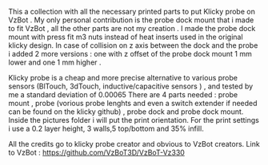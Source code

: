 This a collection with all the necessary printed parts to put Klicky probe on VzBot . 
My only personal contribution is the probe dock mount that i made to fit VzBot , all the other parts are not my creation .
I made the probe dock mount with press fit m3 nuts instead of heat inserts used in the original klicky design. 
In case of collision on z axis between the dock and the probe i added 2 more versions : one with z offset of the probe dock mount 1 mm lower and one 1 mm higher .

Klicky probe is a cheap and more precise alternative to various probe sensors (BlTouch, 3dTouch, inductive/capacitive sensors ) , and tested by me a standard deviation of 0.00065 
There are 4 parts needed : probe mount , probe (vorious probe lenghts and even a switch extender if needed can be found on the klicky github) , probe dock and probe dock mount. 
 Inside the pictures folder i will put the print orientation. For the print settings i use a 0.2 layer height, 3 walls,5 top/bottom and 35% infill.

All the credits go to klicky probe creator and obvious to VzBot creators.
Link to VzBot : https://github.com/VzBoT3D/VzBoT-Vz330
